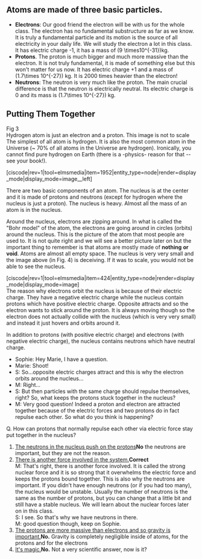 Atoms are made of three basic particles.
----------------------------------------

- **Electrons**: Our good friend the electron will be with us for the whole class. The electron has no fundamental substructure as far as we know. It is truly a fundamental particle and its motion is the source of all electricity in your daily life. We will study the electron a lot in this class. It has electric charge -1, it has a mass of \(9 \times10^{-31}\)kg.
- **Protons**. The proton is much bigger and much more massive than the electron. It is not truly fundamental, it is made of something else but this won't matter for us now. It has electric charge +1 and a mass of \(1.7\times 10^{-27}\) kg. It is 2000 times heavier than the electron!
- **Neutrons**: The neutron is very much like the proton. The main crucial difference is that the neutron is electrically neutral. Its electric charge is 0 and its mass is \(1.7\times 10^{-27}\) kg.

Putting Them Together
---------------------

<div class="figurelabel"><div class="figurelabel__title">Fig 3</div><div class="figurelabel__desc">Hydrogen atom is just an electron and a proton. This image is not to scale</div></div>The simplest of all atom is hydrogen. It is also the most common atom in the Universe (~ 70% of all atoms in the Universe are hydrogen). Ironically, you cannot find pure hydrogen on Earth (there is a -physics- reason for that -- see your book!).

[ciscode|rev=1|tool=elmsmedia|item=1952|entity_type=node|render=display_mode|display_mode=image__left]

There are two basic components of an atom. The nucleus is at the center and it is made of protons and neutrons (except for hydrogen where the nucleus is just a proton). The nucleus is heavy. Almost all the mass of an atom is in the nucleus.

Around the nucleus, electrons are zipping around. In what is called the "Bohr model" of the atom, the electrons are going around in circles (orbits) around the nucleus. This is the picture of the atom that most people are used to. It is not quite right and we will see a better picture later on but the important thing to remember is that atoms are mostly made of **nothing** **or void**. Atoms are almost all empty space. The nucleus is very very small and the image above (in Fig. 4) is deceiving. If it was to scale, you would not be able to see the nucleus.

<div class="small-6 medium-4 column right">[ciscode|rev=1|tool=elmsmedia|item=424|entity_type=node|render=display_mode|display_mode=image]</div>The reason why electrons orbit the nucleus is because of their electric charge. They have a negative electric charge while the nucleus contain protons which have positive electric charge. Opposite attracts and so the electron wants to stick around the proton. It is always moving though so the electron does not actually collide with the nucleus (which is very very small) and instead it just hovers and orbits around it.

In addition to protons (with positive electric charge) and electrons (with negative electric charge), the nucleus contains neutrons which have neutral charge.

- Sophie: Hey Marie, I have a question.
- Marie: Shoot!
- S: So...opposite electric charges attract and this is why the electron orbits around the nucleus...
- M: Right...
- S: But then particles with the same charge should repulse themselves, right? So, what keeps the protons stuck together in the nucleus?
- M: Very good question! Indeed a proton and electron are attracted together because of the electric forces and two protons do in fact repulse each other. So what do you think is happening?

<div class="question">Q. How can protons that normally repulse each other via electric force stay put together in the nucleus?

1. [The neutrons in the nucleus push on the protons](#)**No** the neutrons are important, but they are not the reason.
2. [There is another force involved in the system.](#)**Correct**  
  M: That's right, there is another force involved. It is called the strong nuclear force and it is so strong that it overwhelms the electric force and keeps the protons bound together. This is also why the neutrons are important. If you didn’t have enough neutrons (or if you had too many), the nucleus would be unstable. Usually the number of neutrons is the same as the number of protons, but you can change that a little bit and still have a stable nucleus. We will learn about the nuclear forces later on in this class.  
  S: I see. So that's why we have neutrons in there.  
  M: good question though, keep on Sophie.
3. [The protons are more massive than electrons and so gravity is important.](#)**No.** Gravity is completely negligible inside of atoms, for the protons and for the electrons
4. [It's magic.](#)**No.** Not a very scientific answer, now is it?

</div>